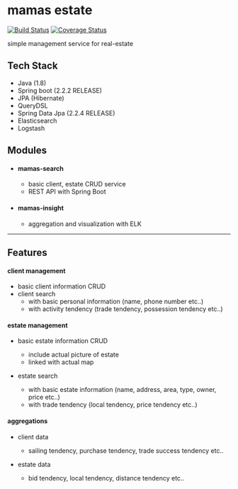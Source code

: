 # mamas estate  
[![Build Status](https://travis-ci.org/suy427/mamas-estate.svg?branch=master)](https://travis-ci.org/suy427/mamas-estate) [![Coverage Status](https://coveralls.io/repos/github/suy427/mamas-estate/badge.svg?branch=feature/search&service=github)](https://coveralls.io/github/suy427/mamas-estate?branch=feature/search)  
    
simple management service for real-estate

## Tech Stack
* Java (1.8)
* Spring boot (2.2.2 RELEASE)
* JPA (Hibernate)
* QueryDSL
* Spring Data Jpa (2.2.4 RELEASE)  
* Elasticsearch
* Logstash


## Modules  
- #### mamas-search
  * basic client, estate CRUD service
  * REST API with Spring Boot
    
- #### mamas-insight
  * aggregation and visualization with ELK
---------------------------
## Features
#### client management
* basic client information CRUD
* client search
  - with basic personal information (name, phone number etc..)
  - with activity tendency (trade tendency, possession tendency etc..)

#### estate management
* basic estate information CRUD
  - include actual picture of estate
  - linked with actual map
    
* estate search
  - with basic estate information (name, address, area, type, owner, price etc..)
  - with trade tendency (local tendency, price tendency etc..)

#### aggregations
* client data
  - sailing tendency, purchase tendency, trade success tendency etc..

* estate data
  - bid tendency, local tendency, distance tendency etc..
 

